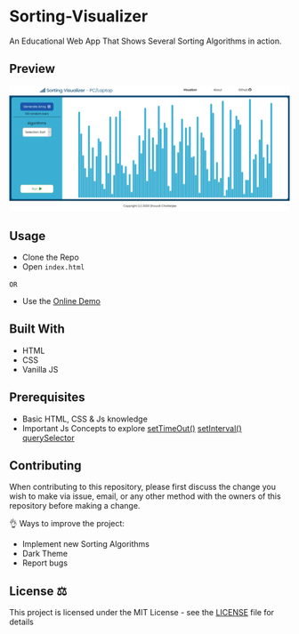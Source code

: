 # Sorting-Visualizer
An Educational Web App That Shows Several Sorting Algorithms in action.

## Preview
![](img/demo.gif)

## Usage
- Clone the Repo
- Open `index.html`

`OR`

- Use the [Online Demo](https://techieshouvik.github.io/Sorting-Visualizer/)

## Built With
- HTML
- CSS
- Vanilla JS

## Prerequisites
* Basic HTML, CSS & Js knowledge
* Important Js Concepts to explore
[setTimeOut()](https://www.w3schools.com/jsref/met_win_settimeout.asp)
[setInterval()](https://www.w3schools.com/jsref/met_win_setinterval.asp)
[querySelector](https://www.w3schools.com/jsref/met_document_queryselector.asp)

## Contributing
When contributing to this repository, please first discuss the change you wish to make via issue, email, or any other method with the owners of this repository before making a change.

👌 Ways to improve the project:
- Implement new Sorting Algorithms
- Dark Theme
- Report bugs

## License ⚖
This project is licensed under the MIT License - see the [LICENSE](LICENSE) file for details